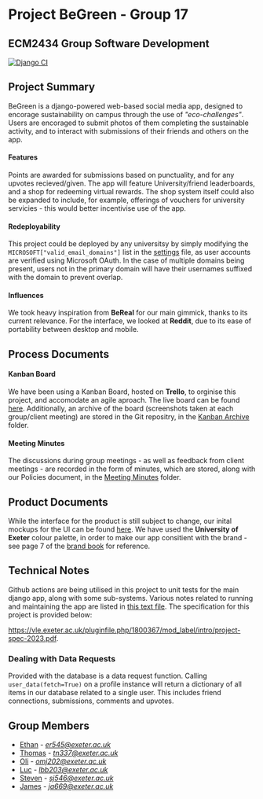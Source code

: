 # Project BeGreen - Group 17
## ECM2434 Group Software Development

[![Django CI](https://github.com/r-3than/Group17-ECM2434/actions/workflows/django.yml/badge.svg?branch=main)](https://github.com/r-3than/Group17-ECM2434/actions/workflows/django.yml)

## Project Summary
BeGreen is a django-powered web-based social media app, designed to encorage sustainability on campus through the use of *"eco-challenges"*.
Users are encoraged to submit photos of them completing the sustainable activity, and to interact with submissions of their friends and others on the app.

#### Features
Points are awarded for submissions based on punctuality, and for any upvotes recieved/given.
The app will feature University/friend leaderboards, and a shop for redeeming virtual rewards.
The shop system itself could also be expanded to include, for example, offerings of vouchers for university servicies - this would better incentivise use of the app.

#### Redeployability
This project could be deployed by any universitsy by simply modifying the `MICROSOFT["valid_email_domains"]` list in the [settings](./djangoApp/projectGreen/projectGreen/settings.py) file, as user accounts are verified using Microsoft OAuth.
In the case of multiple domains being present, users not in the primary domain will have their usernames suffixed with the domain to prevent overlap.

#### Influences
We took heavy inspiration from **BeReal** for our main gimmick, thanks to its current relevance.
For the interface, we looked at **Reddit**, due to its ease of portability between desktop and mobile. 

## Process Documents

#### Kanban Board
We have been using a Kanban Board, hosted on **Trello**, to orginise this project, and accomodate an agile aproach. The live board can be found [here](https://trello.com/b/xLFiqGIn/kanban-group-software-dev).
Additionally, an archive of the board (screenshots taken at each group/client meeting) are stored in the Git repositry, in the [Kanban Archive](<./Kanban Archive/>) folder.

#### Meeting Minutes
The discussions during group meetings - as well as feedback from client meetings - are recorded in the form of minutes, which are stored, along with our Policies document, in the [Meeting Minutes](<./Meeting Minutes/>) folder.

## Product Documents
While the interface for the product is still subject to change, our inital mockups for the UI can be found [here](https://trello.com/c/fVn0FVUt/25-prototype-front-end).
We have used the **University of Exeter** colour palette, in order to make our app consitient with the brand - see page 7 of the [brand book](https://brand.exeter.ac.uk/wp-content/uploads/2022/09/University-of-Exeter_Brand-Book.pdf) for reference.

## Technical Notes
Github actions are being utilised in this project to unit tests for the main django app, along with some sub-systems.
Various notes related to running and maintaining the app are listed in [this text file](<./djangoApp/projectGreen/notes.txt>).
The specification for this project is provided below:

https://vle.exeter.ac.uk/pluginfile.php/1800367/mod_label/intro/project-spec-2023.pdf.

### Dealing with Data Requests

Provided with the database is a data request function. Calling `user_data(fetch=True)` on a profile instance will return a dictionary of all items in our database related to a single user. This includes friend connections, submissions, comments and upvotes.

## Group Members

+ [Ethan](https://github.com/r-3than) - *<er545@exeter.ac.uk>*
+ [Thomas](https://github.com/tom-newbold) - *<tn337@exeter.ac.uk>*
+ [Oli](https://github.com/olijarrett) - *<omj202@exeter.ac.uk>*
+ [Luc](https://github.com/lbiragnet) - *<lbb203@exeter.ac.uk>*
+ [Steven](https://github.com/StevenXD777) - *<sj546@exeter.ac.uk>*
+ [James](https://github.com/James13524) - *<ja669@exeter.ac.uk>*
